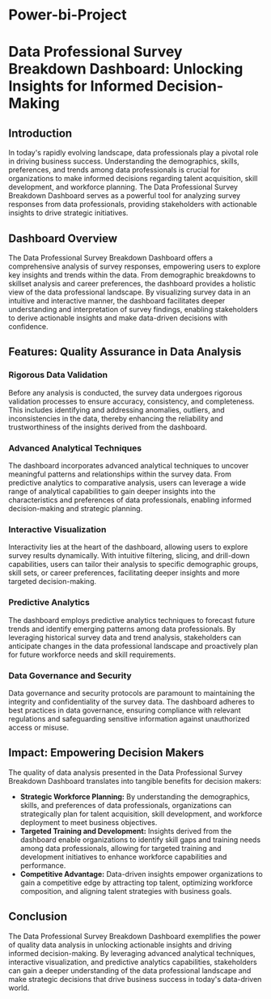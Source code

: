 # Power-bi-Project

# Data Professional Survey Breakdown Dashboard: Unlocking Insights for Informed Decision-Making

## Introduction

In today's rapidly evolving landscape, data professionals play a pivotal role in driving business success. Understanding the demographics, skills, preferences, and trends among data professionals is crucial for organizations to make informed decisions regarding talent acquisition, skill development, and workforce planning. The Data Professional Survey Breakdown Dashboard serves as a powerful tool for analyzing survey responses from data professionals, providing stakeholders with actionable insights to drive strategic initiatives.

## Dashboard Overview

The Data Professional Survey Breakdown Dashboard offers a comprehensive analysis of survey responses, empowering users to explore key insights and trends within the data. From demographic breakdowns to skillset analysis and career preferences, the dashboard provides a holistic view of the data professional landscape. By visualizing survey data in an intuitive and interactive manner, the dashboard facilitates deeper understanding and interpretation of survey findings, enabling stakeholders to derive actionable insights and make data-driven decisions with confidence.

## Features: Quality Assurance in Data Analysis

### Rigorous Data Validation

Before any analysis is conducted, the survey data undergoes rigorous validation processes to ensure accuracy, consistency, and completeness. This includes identifying and addressing anomalies, outliers, and inconsistencies in the data, thereby enhancing the reliability and trustworthiness of the insights derived from the dashboard.

### Advanced Analytical Techniques

The dashboard incorporates advanced analytical techniques to uncover meaningful patterns and relationships within the survey data. From predictive analytics to comparative analysis, users can leverage a wide range of analytical capabilities to gain deeper insights into the characteristics and preferences of data professionals, enabling informed decision-making and strategic planning.

### Interactive Visualization

Interactivity lies at the heart of the dashboard, allowing users to explore survey results dynamically. With intuitive filtering, slicing, and drill-down capabilities, users can tailor their analysis to specific demographic groups, skill sets, or career preferences, facilitating deeper insights and more targeted decision-making.

### Predictive Analytics

The dashboard employs predictive analytics techniques to forecast future trends and identify emerging patterns among data professionals. By leveraging historical survey data and trend analysis, stakeholders can anticipate changes in the data professional landscape and proactively plan for future workforce needs and skill requirements.

### Data Governance and Security

Data governance and security protocols are paramount to maintaining the integrity and confidentiality of the survey data. The dashboard adheres to best practices in data governance, ensuring compliance with relevant regulations and safeguarding sensitive information against unauthorized access or misuse.

## Impact: Empowering Decision Makers

The quality of data analysis presented in the Data Professional Survey Breakdown Dashboard translates into tangible benefits for decision makers:

- **Strategic Workforce Planning:** By understanding the demographics, skills, and preferences of data professionals, organizations can strategically plan for talent acquisition, skill development, and workforce deployment to meet business objectives.
- **Targeted Training and Development:** Insights derived from the dashboard enable organizations to identify skill gaps and training needs among data professionals, allowing for targeted training and development initiatives to enhance workforce capabilities and performance.
- **Competitive Advantage:** Data-driven insights empower organizations to gain a competitive edge by attracting top talent, optimizing workforce composition, and aligning talent strategies with business goals.

## Conclusion

The Data Professional Survey Breakdown Dashboard exemplifies the power of quality data analysis in unlocking actionable insights and driving informed decision-making. By leveraging advanced analytical techniques, interactive visualization, and predictive analytics capabilities, stakeholders can gain a deeper understanding of the data professional landscape and make strategic decisions that drive business success in today's data-driven world.

